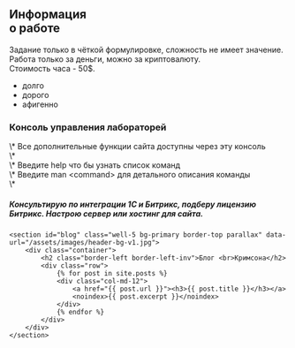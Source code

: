 <main>
    <section id="about" class="bg-image">
        <section class="well-1">
            <div class="container relative">
                <h2 class="border-left">Информация <br> о работе</h2>
                <div class="row offset-1">
                    <div class="col-md-6">
                        <p>Задание только в чёткой формулировке, сложность не имеет значение.<br>Работа только за
                            деньги, можно за криптовалюту.<br>Стоимость часа - 50$.</p>
                        <ul class="inline-list links center md-left">
                            <li><a>долго</a></li>
                            <li><a>дорого</a></li>
                            <li><a>афигенно</a></li>
                        </ul>
                    </div>
                </div>
                <div class="img">
                    <div id="terminal-wrapper">
                        <div class="terminal-topbar">
                            <!--span class="button red"></span>
                                      <span class="button yellow"></span>
                                      <span class="button green"></span-->
                        </div>
                        <div id="terminal-container">
                            <div class="session">
                                <h3>Консоль управления лабораторей</h3>
                                \* Все дополнительные функции сайта доступны через эту консоль<br>
                                \*<br>
                                \* Введите help что бы узнать список команд<br>
                                \* Введите man &lt;command&gt; для детального описания команды<br>
                                \*
                            </div>
                        </div>
                    </div>
                    <!--img src="/assets/images/page-1_img01.png1" alt=""-->
                </div>
            </div>
        </section>
        <section class="well-2 bg-color">
            <div class="container">
                <div class="row">
                    <div style="clear: left" class="col-md-6">
                        <h5 class="primary-clr">Консультирую по интеграции 1С и Битрикс, подберу лицензию Битрикс.
                            Настрою сервер или хостинг для сайта.</h5>
                    </div>
                </div>
            </div>
        </section>
    </section>


    <section id="blog" class="well-5 bg-primary border-top parallax" data-url="/assets/images/header-bg-v1.jpg">
        <div class="container">
            <h2 class="border-left border-left-inv">Блог <br>Кримсона</h2>
            <div class="row">
                {% for post in site.posts %}
                <div class="col-md-12">
                    <a href="{{ post.url }}"><h3>{{ post.title }}</h3></a>
                    <noindex>{{ post.excerpt }}</noindex>
                </div>
                {% endfor %}
            </div>
        </div>
    </section>

</main>